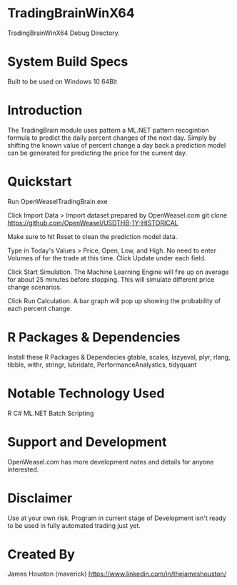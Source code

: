 # TradingBrainWinX64
 TradingBrainWinX64 Debug Directory.
 
# System Build Specs
Built to be used on Windows 10 64Bit
 
# Introduction
The TradingBrain module uses pattern a ML.NET pattern recogintion formula to predict the daily percent changes of the next day.
Simply by shifting the known value of percent change a day back a prediction model can be generated for predicting the price for the current day.
# Quickstart
Run OpenWeaselTradingBrain.exe

Click Import Data > Import dataset prepared by OpenWeasel.com git clone https://github.com/OpenWeasel/USDTHB-1Y-HISTORICAL

Make sure to hit Reset to clean the prediction model data.

Type in Today's Values > Price, Open, Low, and High. No need to enter Volumes of for the trade at this time. Click Update under each field.

Click Start Simulation. The Machine Learning Engine will fire up on average for about 25 minutes before stopping. This will simulate different price change scenarios.

Click Run Calculation. A bar graph will pop up showing the probability of each percent change.

# R Packages & Dependencies
Install these R Packages & Dependecies
gtable, scales, lazyeval, plyr, rlang, tibble, withr, stringr, lubridate, PerformanceAnalystics, tidyquant

# Notable Technology Used
R
C#
ML.NET
Batch Scripting

# Support and Development
OpenWeasel.com has more development notes and details for anyone interested.

# Disclaimer
Use at your own risk. Program in current stage of Development isn't ready to be used in fully automated trading just yet.

# Created By
James Houston (maverick)
https://www.linkedin.com/in/thejameshouston/
